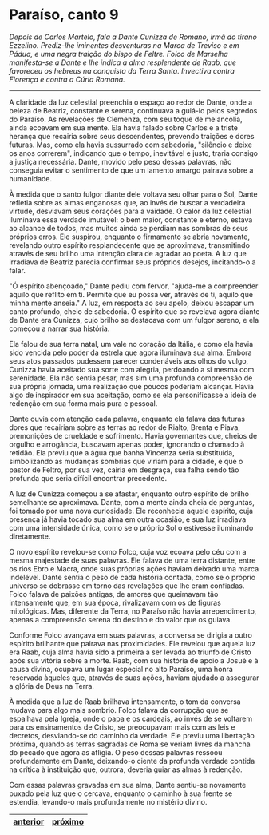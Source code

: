 # Paraíso, canto 9

_Depois de Carlos Martelo, fala a Dante Cunizza de Romano, irmã do tirano Ezzelino. Prediz-lhe iminentes desventuras na Marca de Treviso e em Pádua, e uma negra traição do bispo de Feltre. Folco de Marselha manifesta-se a Dante e lhe indica a alma resplendente de Raab, que favoreceu os hebreus na conquista da Terra Santa. Invectiva contra Florença e contra a Cúria Romana._

---

A claridade da luz celestial preenchia o espaço ao redor de Dante, onde a beleza de Beatriz, constante e serena, continuava a guiá-lo pelos segredos do Paraíso. As revelações de Clemenza, com seu toque de melancolia, ainda ecoavam em sua mente. Ela havia falado sobre Carlos e a triste herança que recairia sobre seus descendentes, prevendo traições e dores futuras. Mas, como ela havia sussurrado com sabedoria, "silêncio e deixe os anos correrem", indicando que o tempo, inevitável e justo, traria consigo a justiça necessária. Dante, movido pelo peso dessas palavras, não conseguia evitar o sentimento de que um lamento amargo pairava sobre a humanidade.

À medida que o santo fulgor diante dele voltava seu olhar para o Sol, Dante refletia sobre as almas enganosas que, ao invés de buscar a verdadeira virtude, desviavam seus corações para a vaidade. O calor da luz celestial iluminava essa verdade imutável: o bem maior, constante e eterno, estava ao alcance de todos, mas muitos ainda se perdiam nas sombras de seus próprios erros. Ele suspirou, enquanto o firmamento se abria novamente, revelando outro espírito resplandecente que se aproximava, transmitindo através de seu brilho uma intenção clara de agradar ao poeta. A luz que irradiava de Beatriz parecia confirmar seus próprios desejos, incitando-o a falar.

"Ó espírito abençoado," Dante pediu com fervor, "ajuda-me a compreender aquilo que reflito em ti. Permite que eu possa ver, através de ti, aquilo que minha mente anseia." A luz, em resposta ao seu apelo, deixou escapar um canto profundo, cheio de sabedoria. O espírito que se revelava agora diante de Dante era Cunizza, cujo brilho se destacava com um fulgor sereno, e ela começou a narrar sua história.

Ela falou de sua terra natal, um vale no coração da Itália, e como ela havia sido vencida pelo poder da estrela que agora iluminava sua alma. Embora seus atos passados pudessem parecer condenáveis aos olhos do vulgo, Cunizza havia aceitado sua sorte com alegria, perdoando a si mesma com serenidade. Ela não sentia pesar, mas sim uma profunda compreensão de sua própria jornada, uma realização que poucos poderiam alcançar. Havia algo de inspirador em sua aceitação, como se ela personificasse a ideia de redenção em sua forma mais pura e pessoal.

Dante ouvia com atenção cada palavra, enquanto ela falava das futuras dores que recairiam sobre as terras ao redor de Rialto, Brenta e Piava, premonições de crueldade e sofrimento. Havia governantes que, cheios de orgulho e arrogância, buscavam apenas poder, ignorando o chamado à retidão. Ela previu que a água que banha Vincenza seria substituída, simbolizando as mudanças sombrias que viriam para a cidade, e que o pastor de Feltro, por sua vez, cairia em desgraça, sua falha sendo tão profunda que seria difícil encontrar precedente.

A luz de Cunizza começou a se afastar, enquanto outro espírito de brilho semelhante se aproximava. Dante, com a mente ainda cheia de perguntas, foi tomado por uma nova curiosidade. Ele reconhecia aquele espírito, cuja presença já havia tocado sua alma em outra ocasião, e sua luz irradiava com uma intensidade única, como se o próprio Sol o estivesse iluminando diretamente.

O novo espírito revelou-se como Folco, cuja voz ecoava pelo céu com a mesma majestade de suas palavras. Ele falava de uma terra distante, entre os rios Ebro e Macra, onde suas próprias ações haviam deixado uma marca indelével. Dante sentia o peso de cada história contada, como se o próprio universo se dobrasse em torno das revelações que lhe eram confiadas. Folco falava de paixões antigas, de amores que queimavam tão intensamente que, em sua época, rivalizavam com os de figuras mitológicas. Mas, diferente da Terra, no Paraíso não havia arrependimento, apenas a compreensão serena do destino e do valor que os guiava.

Conforme Folco avançava em suas palavras, a conversa se dirigia a outro espírito brilhante que pairava nas proximidades. Ele revelou que aquela luz era Raab, cuja alma havia sido a primeira a ser levada ao triunfo de Cristo após sua vitória sobre a morte. Raab, com sua história de apoio a Josué e à causa divina, ocupava um lugar especial no alto Paraíso, uma honra reservada àqueles que, através de suas ações, haviam ajudado a assegurar a glória de Deus na Terra.

À medida que a luz de Raab brilhava intensamente, o tom da conversa mudava para algo mais sombrio. Folco falava da corrupção que se espalhava pela Igreja, onde o papa e os cardeais, ao invés de se voltarem para os ensinamentos de Cristo, se preocupavam mais com as leis e decretos, desviando-se do caminho da verdade. Ele previu uma libertação próxima, quando as terras sagradas de Roma se veriam livres da mancha do pecado que agora as afligia. O peso dessas palavras ressoou profundamente em Dante, deixando-o ciente da profunda verdade contida na crítica à instituição que, outrora, deveria guiar as almas à redenção.

Com essas palavras gravadas em sua alma, Dante sentiu-se novamente puxado pela luz que o cercava, enquanto o caminho à sua frente se estendia, levando-o mais profundamente no mistério divino.

| [anterior](/c_paraiso/8/README.md) | [próximo](/c_paraiso/10/README.md) |
|----------|---------|